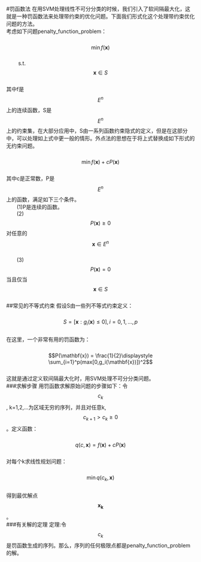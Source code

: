 #罚函数法
在用SVM处理线性不可分分类的时候，我们引入了软间隔最大化，这就是一种罚函数法来处理带约束的优化问题。下面我们形式化这个处理带约束优化问题的方法。  
考虑如下问题penalty_function_problem：  
&emsp;&emsp; $$\min f(\mathbf{x})$$  
&emsp;&emsp; s.t. $$\mathbf{x} \in S$$  
其中f是$$E^n$$上的连续函数，S是$$E^n$$上的约束集，在大部分应用中，S由一系列函数约束隐式的定义，但是在这部分中，可以处理如上式中更一般的情形。外点法的思想在于将上式替换成如下形式的无约束问题。  
&emsp;&emsp; $$\min f(\mathbf{x}) + cP(\mathbf{x})$$    
其中c是正常数，P是$$E^n$$上的函数，满足如下三个条件。  
&emsp;&emsp;(1)P是连续的函数。   
&emsp;&emsp;(2)$$P(\mathbf{x}) \ge 0$$ 对任意的$$\mathbf{x} \in E^n$$   
&emsp;&emsp;(3)$$P(\mathbf{x}) = 0$$ 当且仅当$$\mathbf{x} \in S$$  
##常见的不等式约束
假设S由一些列不等式约束定义：  
&emsp;&emsp; $$S= [\mathbf{x}:g_i(\mathbf{x}) \le 0], i=0,1,...,p$$  
在这里，一个非常有用的罚函数为：  
&emsp;&emsp;$$P(\mathbf{x}) = \frac{1}{2}\displaystyle \sum_{i=1}^p(max[0,g_i(\mathbf{x})])^2$$  
这就是通过定义软间隔最大化时，用SVM处理不可分分类问题。  
###求解步骤
用罚函数求解原始问题的步骤如下：令$$c_k$$, k=1,2,...为区域无穷的序列，并且对任意k,$$c_{k+1} > c_{k} \ge 0$$。定义函数：  
&emsp;&emsp; $$q(c,\mathbf{x}) = f(\mathbf{x}) + cP(\mathbf{x})$$  
对每个k求线性规划问题：    
&emsp;&emsp; $$\min q(c_k,\mathbf{x})$$  
得到最优解点$$\mathbf{x_k}$$。   
###有关解的定理
定理:令$$c_k$$是罚函数生成的序列。那么，序列的任何极限点都是penalty_function_problem的解。  

   

